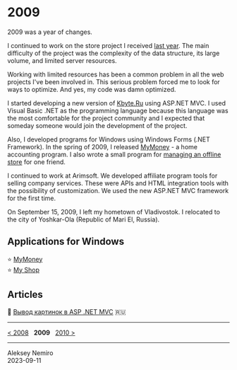 # 2009

2009 was a year of changes.

I continued to work on the store project I received [last year](../2008).
The main difficulty of the project was the complexity of the data structure, its large volume, and limited server resources.

Working with limited resources has been a common problem in all the web projects I've been involved in.
This serious problem forced me to look for ways to optimize. And yes, my code was damn optimized.

I started developing a new version of [Kbyte.Ru](assets/kbyte.md) using ASP.NET MVC.
I used Visual Basic .NET as the programming language because this language was the most comfortable for the project community and I expected that someday someone would join the development of the project.

Also, I developed programs for Windows using Windows Forms (.NET Framework).
In the spring of 2009, I released [MyMoney](assets/mymoney.md) - a home accounting program.
I also wrote a small program for [managing an offline store](assets/myshop.md) for one friend.

I continued to work at Arimsoft. We developed affiliate program tools for selling company services.
These were APIs and HTML integration tools with the possibility of customization.
We used the new ASP.NET MVC framework for the first time.

On September 15, 2009, I left my hometown of Vladivostok.
I relocated to the city of Yoshkar-Ola (Republic of Mari El, Russia).

## Applications for Windows

:star: [MyMoney](assets/mymoney.md)  
:star: [My Shop](assets/myshop.md)

## Articles

:page_facing_up: [Вывод картинок в ASP .NET MVC](articles/ASPNETMVC_Images.md) :ru:

---
[< 2008](/2008) &nbsp; **2009** &nbsp; [2010 >](/2010)

---
Aleksey Nemiro  
2023-09-11

